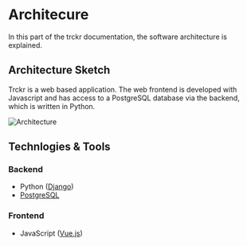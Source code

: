# Architecure

In this part of the trckr documentation, the software architecture is explained.

## Architecture Sketch

Trckr is a web based application. The web frontend is developed with Javascript and has access to a PostgreSQL database via the backend, which is written in Python. 

![Architecture](../img/architecture.png)

## Technlogies & Tools

### Backend

* Python ([Django](https://www.djangoproject.com/))
* [PostgreSQL](https://www.postgresql.org/)

### Frontend

* JavaScript ([Vue.js](https://vuejs.org/))
